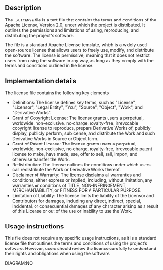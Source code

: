 ## Description
The `./LICENSE` file is a text file that contains the terms and conditions of the Apache License, Version 2.0, under which the project is distributed. It outlines the permissions and limitations of using, reproducing, and distributing the project's software.

The file is a standard Apache License template, which is a widely used open-source license that allows users to freely use, modify, and distribute the software. The license is permissive, meaning that it does not restrict users from using the software in any way, as long as they comply with the terms and conditions outlined in the license.

## Implementation details
The license file contains the following key elements:

* Definitions: The license defines key terms, such as "License", "Licensor", "Legal Entity", "You", "Source", "Object", "Work", and "Derivative Works".
* Grant of Copyright License: The license grants users a perpetual, worldwide, non-exclusive, no-charge, royalty-free, irrevocable copyright license to reproduce, prepare Derivative Works of, publicly display, publicly perform, sublicense, and distribute the Work and such Derivative Works in Source or Object form.
* Grant of Patent License: The license grants users a perpetual, worldwide, non-exclusive, no-charge, royalty-free, irrevocable patent license to make, have made, use, offer to sell, sell, import, and otherwise transfer the Work.
* Redistribution: The license outlines the conditions under which users can redistribute the Work or Derivative Works thereof.
* Disclaimer of Warranty: The license disclaims all warranties and conditions, either express or implied, including, without limitation, any warranties or conditions of TITLE, NON-INFRINGEMENT, MERCHANTABILITY, or FITNESS FOR A PARTICULAR PURPOSE.
* Limitation of Liability: The license limits the liability of the Licensor and Contributors for damages, including any direct, indirect, special, incidental, or consequential damages of any character arising as a result of this License or out of the use or inability to use the Work.

## Usage instructions
This file does not require any specific usage instructions, as it is a standard license file that outlines the terms and conditions of using the project's software. However, users should review the license carefully to understand their rights and obligations when using the software.

DIAGRAM:NO